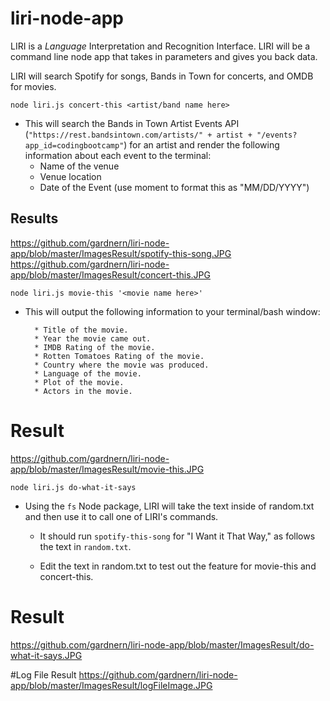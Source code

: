 # liri-node-app

LIRI is a _Language_ Interpretation and Recognition Interface. LIRI will be a command line node app that takes in parameters and gives you back data.

LIRI will search Spotify for songs, Bands in Town for concerts, and OMDB for movies.

`node liri.js concert-this <artist/band name here>`

   * This will search the Bands in Town Artist Events API (`"https://rest.bandsintown.com/artists/" + artist + "/events?app_id=codingbootcamp"`) for an artist and render the following information about each event to the terminal:
     * Name of the venue
     * Venue location
     * Date of the Event (use moment to format this as "MM/DD/YYYY")

## Results

https://github.com/gardnern/liri-node-app/blob/master/ImagesResult/spotify-this-song.JPG
https://github.com/gardnern/liri-node-app/blob/master/ImagesResult/concert-this.JPG







`node liri.js movie-this '<movie name here>'`

   * This will output the following information to your terminal/bash window:

     ```
       * Title of the movie.
       * Year the movie came out.
       * IMDB Rating of the movie.
       * Rotten Tomatoes Rating of the movie.
       * Country where the movie was produced.
       * Language of the movie.
       * Plot of the movie.
       * Actors in the movie.

# Result
https://github.com/gardnern/liri-node-app/blob/master/ImagesResult/movie-this.JPG









`node liri.js do-what-it-says`

   * Using the `fs` Node package, LIRI will take the text inside of random.txt and then use it to call one of LIRI's commands.

     * It should run `spotify-this-song` for "I Want it That Way," as follows the text in `random.txt`.

     * Edit the text in random.txt to test out the feature for movie-this and concert-this.
# Result
https://github.com/gardnern/liri-node-app/blob/master/ImagesResult/do-what-it-says.JPG



#Log File Result
https://github.com/gardnern/liri-node-app/blob/master/ImagesResult/logFileImage.JPG
